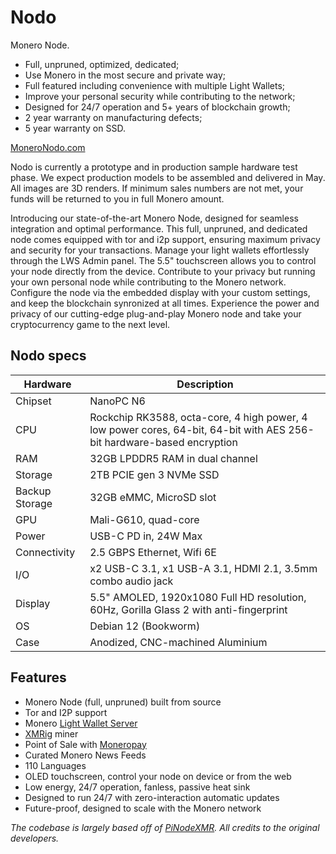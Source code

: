 # Nodo

Monero Node.

- Full, unpruned, optimized, dedicated;
- Use Monero in the most secure and private way;
- Full featured including convenience with multiple Light Wallets;
- Improve your personal security while contributing to the network;
- Designed for 24/7 operation and 5+ years of blockchain growth;
- 2 year warranty on manufacturing defects;
- 5 year warranty on SSD.

[MoneroNodo.com](https://moneronodo.com/)

Nodo is currently a prototype and in production sample hardware test phase. We
expect production models to be assembled and delivered in May. All images are
3D renders. If minimum sales numbers are not met, your funds will be returned to
you in full Monero amount.

Introducing our state-of-the-art Monero Node, designed for seamless integration
and optimal performance. This full, unpruned, and dedicated node comes equipped
with tor and i2p support, ensuring maximum privacy and security for your
transactions. Manage your light wallets effortlessly through the LWS Admin panel. The 5.5" touchscreen allows you to control your node directly from the device.
Contribute to your privacy but running your own personal node while contributing
to the Monero network. Configure the node via the embedded display with your
custom settings, and keep the blockchain synronized at all times. Experience the
power and privacy of our cutting-edge plug-and-play Monero node and take your
cryptocurrency game to the next level.

## Nodo specs

| Hardware       | Description                                                                                                            |
|----------------|------------------------------------------------------------------------------------------------------------------------|
| Chipset        | NanoPC N6                                                                                                              |
| CPU            | Rockchip RK3588, octa-core, 4 high power, 4 low power cores, 64-bit, 64-bit with AES 256-bit hardware-based encryption |
| RAM            | 32GB LPDDR5 RAM in dual channel                                                                                        |
| Storage        | 2TB PCIE gen 3 NVMe SSD                                                                                                |
| Backup Storage | 32GB eMMC, MicroSD slot                                                                                                |
| GPU            | Mali-G610, quad-core                                                                                                   |
| Power          | USB-C PD in, 24W Max                                                                                                   |
| Connectivity   | 2.5 GBPS Ethernet, Wifi 6E                                                                                             |
| I/O            | x2 USB-C 3.1, x1 USB-A 3.1, HDMI 2.1, 3.5mm combo audio jack                                                           |
| Display        | 5.5" AMOLED, 1920x1080 Full HD resolution, 60Hz, Gorilla Glass 2 with anti-fingerprint                                 |
| OS             | Debian 12 (Bookworm)                                                                                                   |
| Case           | Anodized, CNC-machined Aluminium                                                                                       |

## Features

- Monero Node (full, unpruned) built from source
- Tor and I2P support
- Monero [Light Wallet Server](https://github.com/vtnerd/monero-lws)
- [XMRig](https://xmrig.com/) miner
- Point of Sale with [Moneropay](https://gitlab.com/moneropay/moneropay)
- Curated Monero News Feeds
- 110 Languages
- OLED touchscreen, control your node on device or from the web
- Low energy, 24/7 operation, fanless, passive heat sink
- Designed to run 24/7 with zero-interaction automatic updates
- Future-proof, designed to scale with the Monero network

*The codebase is largely based off of [PiNodeXMR](https://github.com/shermand100/PiNodeXMR). All credits to the original developers.*
